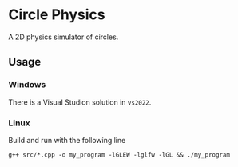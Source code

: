 # Circle Physics
A 2D physics simulator of circles.

## Usage
### Windows
There is a Visual Studion solution in `vs2022`.
### Linux
Build and run with the following line
```
g++ src/*.cpp -o my_program -lGLEW -lglfw -lGL && ./my_program
```
